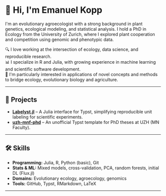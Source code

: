 # 👋 Hi, I'm Emanuel Kopp

I'm an evolutionary agroecologist with a strong background in plant genetics, ecological modeling, and statistical analysis. I hold a PhD in Ecology from the University of Zurich, where I explored plant cooperation and competition using genomic and phenotypic data.

🔍 I love working at the intersection of ecology, data science, and reproducible research.  
📊 I specialize in R and Julia, with growing experience in machine learning and scientific software development.  
🌱 I'm particularly interested in applications of novel concepts and methods to bridge ecology, evolutionary biology and agriculture. 

---

## 🚀 Projects

- [**Labelyst.jl**](https://github.com/emanuel-kopp/labelyst.jl) – A Julia interface for Typst, simplifying reproducible unit labeling for scientific experiments.
- [**uzh-mnf-phd**](https://github.com/emanuel-kopp/uzh-mnf-phd) – An unofficial Typst template for PhD theses at UZH (MN Faculty).

---

## 🛠️ Skills

- **Programming:** Julia, R, Python (basic), Git
- **Stats & ML:** Mixed models, cross-validation, PCA, random forests, initial DL (Flux.jl)
- **Domains:** Evolutionary ecology, agroecology, genomics
- **Tools:** GitHub, Typst, RMarkdown, LaTeX

---

